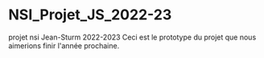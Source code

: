 # NSI_Projet_JS_2022-23
projet nsi Jean-Sturm 2022-2023
Ceci est le prototype du projet que nous aimerions finir l'année prochaine.
